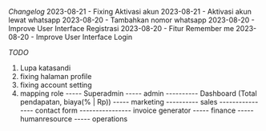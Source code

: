 _Changelog_
2023-08-21 - Fixing Aktivasi akun
2023-08-21 - Aktivasi akun lewat whatsapp
2023-08-20 - Tambahkan nomor whatsapp
2023-08-20 - Improve User Interface Registrasi
2023-08-20 - Fitur Remember me
2023-08-20 - Improve User Interface Login

_TODO_

1. Lupa katasandi
2. fixing halaman profile
3. fixing account setting
4. mapping role
   ----- Superadmin
   ----- admin
   ---------- Dashboard (Total pendapatan, biaya(% | Rp))
   ----- marketing
   ---------- sales
   ---------------- contact form
   ---------------- invoice generator
   ----- finance
   ----- humanresource
   ----- operations
